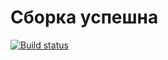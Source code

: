 # Сборка успешна



[![Build status](https://ci.appveyor.com/api/projects/status/4tu0i7vs1ud1f3q3?svg=true)](https://ci.appveyor.com/project/Dashkapokk92/selenium)